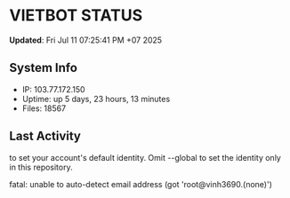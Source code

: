 # VIETBOT STATUS
**Updated**: Fri Jul 11 07:25:41 PM +07 2025

## System Info
- IP: 103.77.172.150
- Uptime: up 5 days, 23 hours, 13 minutes
- Files: 18567

## Last Activity

to set your account's default identity.
Omit --global to set the identity only in this repository.

fatal: unable to auto-detect email address (got 'root@vinh3690.(none)')

